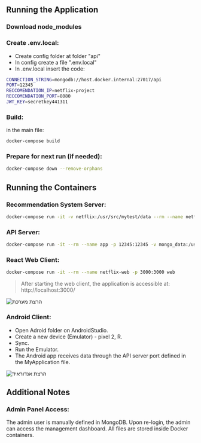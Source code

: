 ## Running the Application

### Download node_modules

### Create .env.local:
- Create config folder at folder "api"
- In config create a file ".env.local"
- In .env.local insert the code:
```bash
CONNECTION_STRING=mongodb://host.docker.internal:27017/api
PORT=12345
RECCOMENDATION_IP=netflix-project
RECCOMENDATION_PORT=8080
JWT_KEY=secretkey441311
```

### Build:
in the main file:
```bash
docker-compose build
```

### Prepare for next run (if needed):
```bash
docker-compose down --remove-orphans
```

## Running the Containers

### Recommendation System Server:
```bash
docker-compose run -it -v netflix:/usr/src/mytest/data --rm --name netflix-project server 8080
```

### API Server:
```bash
docker-compose run -it --rm --name app -p 12345:12345 -v mongo_data:/usr/src/data api
```

### React Web Client:
```bash
docker-compose run -it --rm --name netflix-web -p 3000:3000 web
```
> After starting the web client, the application is accessible at:
http://localhost:3000/

![הרצת מערכת](https://github.com/user-attachments/assets/daa62e85-26e3-4fbf-955b-42e835eb0cca)


### Android Client:
- Open Adroid folder on AndroidStudio.
- Create a new device (Emulator) - pixel 2, R.
- Sync.
- Run the Emulator.
- The Android app receives data through the API server port defined in the MyApplication file.

![הרצת אנדוראיד](https://github.com/user-attachments/assets/7009ead4-cb20-42ce-84b0-d4c029bd14b0)


## Additional Notes
### Admin Panel Access:
The admin user is manually defined in MongoDB.
Upon re-login, the admin can access the management dashboard.
All files are stored inside Docker containers.
